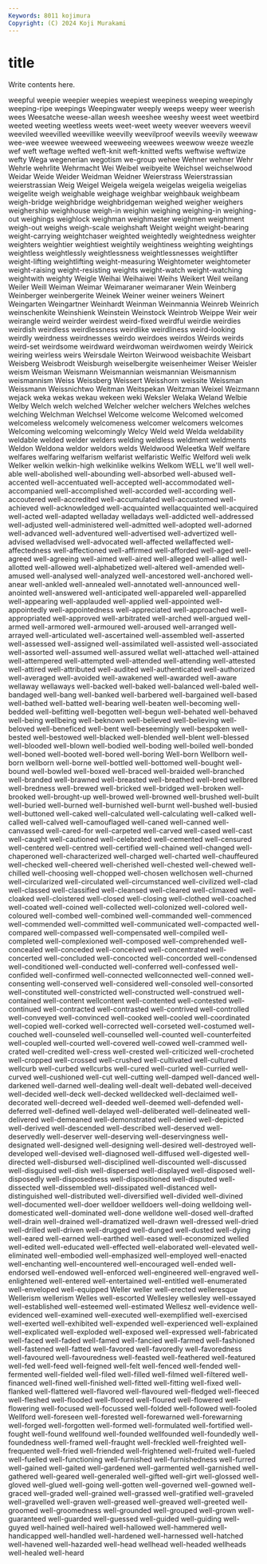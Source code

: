 ```yaml
---
Keywords: 8011 kojimura
Copyright: (C) 2024 Koji Murakami
---
```


# title

Write contents here.



 weepful
weepie weepier weepies weepiest weepiness weeping weepingly weeping-ripe weepings Weepingwater
weeply weeps weepy weer weerish wees Weesatche weese-allan weesh weeshee
weeshy weest weet weetbird weeted weeting weetless weets weet-weet weety
weever weevers weevil weeviled weevilled weevillike weevilly weevilproof weevils weevily
weewaw wee-wee weewee weeweed weeweeing weewees weewow weeze weezle wef
weft weftage wefted weft-knit weft-knitted wefts weftwise weftwize wefty Wega
wegenerian wegotism we-group wehee Wehner wehner Wehr Wehrle wehrlite Wehrmacht
Wei Weibel weibyeite Weichsel weichselwood Weidar Weide Weider Weidman Weidner
Weierstrass Weierstrassian weierstrassian Weig Weigel Weigela weigela weigelas weigelia weigelias
weigelite weigh weighable weighage weighbar weighbauk weighbeam weigh-bridge weighbridge weighbridgeman
weighed weigher weighers weighership weighhouse weigh-in weighin weighing weighing-in weighing-out
weighings weighlock weighman weighmaster weighmen weighment weigh-out weighs weigh-scale weighshaft
Weight weight weight-bearing weight-carrying weightchaser weighted weightedly weightedness weighter weighters
weightier weightiest weightily weightiness weighting weightings weightless weightlessly weightlessness weightlessnesses
weightlifter weight-lifting weightlifting weight-measuring Weightometer weightometer weight-raising weight-resisting weights weight-watch
weight-watching weightwith weighty Weigle Weihai Weihaiwei Weihs Weikert Weil weilang
Weiler Weill Weiman Weimar Weimaraner weimaraner Wein Weinberg Weinberger weinbergerite
Weinek Weiner weiner weiners Weinert Weingarten Weingartner Weinhardt Weinman Weinmannia
Weinreb Weinrich weinschenkite Weinshienk Weinstein Weinstock Weintrob Weippe Weir weir
weirangle weird weirder weirdest weird-fixed weirdful weirdie weirdies weirdish weirdless
weirdlessness weirdlike weirdliness weird-looking weirdly weirdness weirdnesses weirdo weirdoes weirdos
Weirds weirds weird-set weirdsome weirdward weirdwoman weirdwomen weirdy Weirick weiring
weirless weirs Weirsdale Weirton Weirwood weisbachite Weisbart Weisberg Weisbrodt Weisburgh
weiselbergite weisenheimer Weiser Weisler weism Weisman Weismann Weismannian weismannian Weismannism
weismannism Weiss Weissberg Weissert Weisshorn weissite Weissman Weissmann Weissnichtwo Weitman
Weitspekan Weitzman Weixel Weizmann wejack weka wekas wekau wekeen weki
Weksler Welaka Weland Welbie Welby Welch welch welched Welcher welcher
welchers Welches welches welching Welchman Welchsel Welcome welcome Welcomed welcomed
welcomeless welcomely welcomeness welcomer welcomers welcomes Welcoming welcoming welcomingly Welcy
Weld weld Welda weldability weldable welded welder welders welding weldless
weldment weldments Weldon Weldona weldor weldors welds Weldwood Weleetka Welf
welfare welfares welfaring welfarism welfarist welfaristic Welfic Welford weli welk
Welker welkin welkin-high welkinlike welkins Welkom WELL we'll well well-able
well-abolished well-abounding well-absorbed well-abused well-accented well-accentuated well-accepted well-accommodated well-accompanied well-accomplished
well-accorded well-according well-accoutered well-accredited well-accumulated well-accustomed well-achieved well-acknowledged well-acquainted wellacquainted
well-acquired well-acted well-adapted welladay welladays well-addicted well-addressed well-adjusted well-administered well-admitted
well-adopted well-adorned well-advanced well-adventured well-advertised well-advertized well-advised welladvised well-advocated well-affected
wellaffected well-affectedness well-affectioned well-affirmed well-afforded well-aged well-agreed well-agreeing well-aimed well-aired
well-alleged well-allied well-allotted well-allowed well-alphabetized well-altered well-amended well-amused well-analysed well-analyzed
well-ancestored well-anchored well-anear well-ankled well-annealed well-annotated well-announced well-anointed well-answered well-anticipated
well-appareled well-apparelled well-appearing well-applauded well-applied well-appointed well-appointedly well-appointedness well-appreciated well-approached
well-appropriated well-approved well-arbitrated well-arched well-argued well-armed well-armored well-armoured well-aroused well-arranged
well-arrayed well-articulated well-ascertained well-assembled well-asserted well-assessed well-assigned well-assimilated well-assisted well-associated
well-assorted well-assumed well-assured wellat well-attached well-attained well-attempered well-attempted well-attended well-attending
well-attested well-attired well-attributed well-audited well-authenticated well-authorized well-averaged well-avoided well-awakened well-awarded
well-aware wellaway wellaways well-backed well-baked well-balanced well-baled well-bandaged well-bang well-banked
well-barbered well-bargained well-based well-bathed well-batted well-bearing well-beaten well-becoming well-bedded well-befitting
well-begotten well-begun well-behated well-behaved well-being wellbeing well-beknown well-believed well-believing well-beloved
well-beneficed well-bent well-beseemingly well-bespoken well-bested well-bestowed well-blacked well-blended well-blent well-blessed
well-blooded well-blown well-bodied well-boding well-boiled well-bonded well-boned well-booted well-bored well-boring
Well-born Wellborn well-born wellborn well-borne well-bottled well-bottomed well-bought well-bound well-bowled
well-boxed well-braced well-braided well-branched well-branded well-brawned well-breasted well-breathed well-bred wellbred
well-bredness well-brewed well-bricked well-bridged well-broken well-brooked well-brought-up well-browed well-browned well-brushed
well-built well-buried well-burned well-burnished well-burnt well-bushed well-busied well-buttoned well-caked well-calculated
well-calculating well-calked well-called well-calved well-camouflaged well-caned well-canned well-canvassed well-cared-for well-carpeted
well-carved well-cased well-cast well-caught well-cautioned well-celebrated well-cemented well-censured well-centered well-centred
well-certified well-chained well-changed well-chaperoned well-characterized well-charged well-charted well-chauffeured well-checked well-cheered
well-cherished well-chested well-chewed well-chilled well-choosing well-chopped well-chosen wellchosen well-churned well-circularized
well-circulated well-circumstanced well-civilized well-clad well-classed well-classified well-cleansed well-cleared well-climaxed well-cloaked
well-cloistered well-closed well-closing well-clothed well-coached well-coated well-coined well-collected well-colonized well-colored
well-coloured well-combed well-combined well-commanded well-commenced well-commended well-committed well-communicated well-compacted well-compared
well-compassed well-compensated well-compiled well-completed well-complexioned well-composed well-comprehended well-concealed well-conceded well-conceived
well-concentrated well-concerted well-concluded well-concocted well-concorded well-condensed well-conditioned well-conducted well-conferred well-confessed
well-confided well-confirmed well-connected wellconnected well-conned well-consenting well-conserved well-considered well-consoled well-consorted
well-constituted well-constricted well-constructed well-construed well-contained well-content wellcontent well-contented well-contested well-continued
well-contracted well-contrasted well-contrived well-controlled well-conveyed well-convinced well-cooked well-cooled well-coordinated well-copied
well-corked well-corrected well-corseted well-costumed well-couched well-counseled well-counselled well-counted well-counterfeited well-coupled
well-courted well-covered well-cowed well-crammed well-crated well-credited well-cress well-crested well-criticized well-crocheted
well-cropped well-crossed well-crushed well-cultivated well-cultured wellcurb well-curbed wellcurbs well-cured well-curled
well-curried well-curved well-cushioned well-cut well-cutting well-damped well-danced well-darkened well-darned well-dealing
well-dealt well-debated well-deceived well-decided well-deck well-decked welldecked well-declaimed well-decorated well-decreed
well-deeded well-deemed well-defended well-deferred well-defined well-delayed well-deliberated well-delineated well-delivered well-demeaned
well-demonstrated well-denied well-depicted well-derived well-descended well-described well-deserved well-deservedly well-deserver well-deserving
well-deservingness well-designated well-designed well-designing well-desired well-destroyed well-developed well-devised well-diagnosed well-diffused
well-digested well-directed well-disbursed well-disciplined well-discounted well-discussed well-disguised well-dish well-dispersed well-displayed
well-disposed well-disposedly well-disposedness well-dispositioned well-disputed well-dissected well-dissembled well-dissipated well-distanced well-distinguished
well-distributed well-diversified well-divided well-divined well-documented well-doer welldoer welldoers well-doing welldoing
well-domesticated well-dominated well-done welldone well-dosed well-drafted well-drain well-drained well-dramatized well-drawn
well-dressed well-dried well-drilled well-driven well-drugged well-dunged well-dusted well-dying well-eared well-earned
well-earthed well-eased well-economized welled well-edited well-educated well-effected well-elaborated well-elevated well-eliminated
well-embodied well-emphasized well-employed well-enacted well-enchanting well-encountered well-encouraged well-ended well-endorsed well-endowed
well-enforced well-engineered well-engraved well-enlightened well-entered well-entertained well-entitled well-enumerated well-enveloped well-equipped
Weller weller well-erected welleresque Wellerism wellerism Welles well-escorted Wellesley wellesley
well-essayed well-established well-esteemed well-estimated Wellesz well-evidence well-evidenced well-examined well-executed well-exemplified
well-exercised well-exerted well-exhibited well-expended well-experienced well-explained well-explicated well-exploded well-exposed well-expressed
well-fabricated well-faced well-faded well-famed well-fancied well-farmed well-fashioned well-fastened well-fatted well-favored
well-favoredly well-favoredness well-favoured well-favouredness well-feasted well-feathered well-featured well-fed well-feed well-feigned
well-felt well-fenced well-fended well-fermented well-fielded well-filed well-filled well-filmed well-filtered well-financed
well-fined well-finished well-fitted well-fitting well-fixed well-flanked well-flattered well-flavored well-flavoured well-fledged
well-fleeced well-fleshed well-flooded well-floored well-floured well-flowered well-flowering well-focused well-focussed well-folded
well-followed well-fooled Wellford well-foreseen well-forested well-forewarned well-forewarning well-forged well-forgotten well-formed
well-formulated well-fortified well-fought well-found wellfound well-founded wellfounded well-foundedly well-foundedness well-framed
well-fraught well-freckled well-freighted well-frequented well-fried well-friended well-frightened well-fruited well-fueled well-fuelled
well-functioning well-furnished well-furnishedness well-furred well-gained well-gaited well-gardened well-garmented well-garnished well-gathered
well-geared well-generaled well-gifted well-girt well-glossed well-gloved well-glued well-going well-gotten well-governed
well-gowned well-graced well-graded well-grained well-grassed well-gratified well-graveled well-gravelled well-graven well-greased
well-greaved well-greeted well-groomed well-groomedness well-grounded well-grouped well-grown well-guaranteed well-guarded well-guessed
well-guided well-guiding well-guyed well-hained well-haired well-hallowed well-hammered well-handicapped well-handled well-hardened
well-harnessed well-hatched well-havened well-hazarded well-head wellhead well-headed wellheads well-healed well-heard
